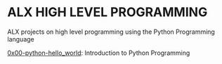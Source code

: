 # ALX HIGH LEVEL PROGRAMMING

ALX projects on high level programming using the Python Programming language

[0x00-python-hello\_world][project 0]: Introduction to Python Programming

[project 0]: ./0x00-python-hello_world

